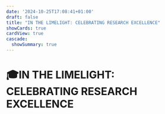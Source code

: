 ```yaml
---
date: '2024-10-25T17:08:41+01:00'
draft: false
title: "IN THE LIMELIGHT: CELEBRATING RESEARCH EXCELLENCE"
showCards: true
cardView: true
cascade:
  showSummary: true
---
```

<style>
  header {
    display: none;
  }
</style>

<h1 class="responsive-title-style-2">🎓IN THE LIMELIGHT:<br>CELEBRATING RESEARCH EXCELLENCE</h1>
